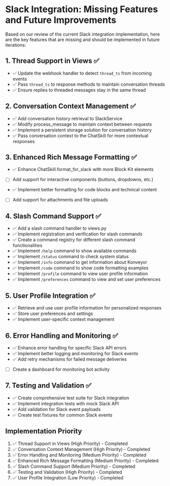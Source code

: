 # Slack Integration: Missing Features and Future Improvements

Based on our review of the current Slack integration implementation, here are the key features that are missing and should be implemented in future iterations:

## 1. Thread Support in Views ✅
- ✅ Update the webhook handler to detect `thread_ts` from incoming events
- ✅ Pass `thread_ts` to response methods to maintain conversation threads
- ✅ Ensure replies to threaded messages stay in the same thread

## 2. Conversation Context Management ✅
- ✅ Add conversation history retrieval to SlackService
- ✅ Modify process_message to maintain context between requests
- ✅ Implement a persistent storage solution for conversation history
- ✅ Pass conversation context to the ChatSkill for more contextual responses

## 3. Enhanced Rich Message Formatting ✅
- ✅ Enhance ChatSkill.format_for_slack with more Block Kit elements
- [ ] Add support for interactive components (buttons, dropdowns, etc.)
- ✅ Implement better formatting for code blocks and technical content
- [ ] Add support for attachments and file uploads

## 4. Slash Command Support ✅
- ✅ Add a slash command handler to views.py
- ✅ Implement registration and verification for slash commands
- ✅ Create a command registry for different slash command functionalities
- ✅ Implement `/help` command to show available commands
- ✅ Implement `/status` command to check system status
- ✅ Implement `/info` command to get information about Konveyor
- ✅ Implement `/code` command to show code formatting examples
- ✅ Implement `/profile` command to view user profile information
- ✅ Implement `/preferences` command to view and set user preferences

## 5. User Profile Integration ✅
- ✅ Retrieve and use user profile information for personalized responses
- ✅ Store user preferences and settings
- ✅ Implement user-specific context management

## 6. Error Handling and Monitoring ✅
- ✅ Enhance error handling for specific Slack API errors
- ✅ Implement better logging and monitoring for Slack events
- ✅ Add retry mechanisms for failed message deliveries
- [ ] Create a dashboard for monitoring bot activity

## 7. Testing and Validation ✅
- ✅ Create comprehensive test suite for Slack integration
- ✅ Implement integration tests with mock Slack API
- ✅ Add validation for Slack event payloads
- ✅ Create test fixtures for common Slack events

## Implementation Priority
1. ✅ Thread Support in Views (High Priority) - Completed
2. ✅ Conversation Context Management (High Priority) - Completed
3. ✅ Error Handling and Monitoring (Medium Priority) - Completed
4. ✅ Enhanced Rich Message Formatting (Medium Priority) - Completed
5. ✅ Slash Command Support (Medium Priority) - Completed
6. ✅ Testing and Validation (High Priority) - Completed
7. ✅ User Profile Integration (Low Priority) - Completed
